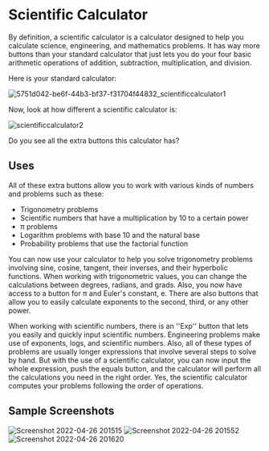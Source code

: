 # Scientific Calculator

By definition, a scientific calculator is a calculator designed to help you calculate science, engineering, and mathematics problems. It has way more buttons than your standard calculator that just lets you do your four basic arithmetic operations of addition, subtraction, multiplication, and division.

 Here is your standard calculator:
 
![5751d042-be6f-44b3-bf37-f31704f44832_scientificcalculator1](https://user-images.githubusercontent.com/68808227/164974529-346a2483-c0d4-4855-a560-d4a6ae728e49.jpg)

Now, look at how different a scientific calculator is:

![scientificcalculator2](https://user-images.githubusercontent.com/68808227/164974534-06130005-ee13-42bc-90d9-1cc087b2186d.jpg)

Do you see all the extra buttons this calculator has?

## Uses

All of these extra buttons allow you to work with various kinds of numbers and problems such as these:
- Trigonometry problems
- Scientific numbers that have a multiplication by 10 to a certain power
- π problems
- Logarithm problems with base 10 and the natural base
- Probability problems that use the factorial function

You can now use your calculator to help you solve trigonometry problems involving sine, cosine, tangent, their inverses, and their hyperbolic functions. When working with trigonometric values, you can change the calculations between degrees, radians, and grads. Also, you now have access to a button for π and Euler's constant, e. There are also buttons that allow you to easily calculate exponents to the second, third, or any other power.

When working with scientific numbers, there is an ''Exp'' button that lets you easily and quickly input scientific numbers. Engineering problems make use of exponents, logs, and scientific numbers. Also, all of these types of problems are usually longer expressions that involve several steps to solve by hand. But with the use of a scientific calculator, you can now input the whole expression, push the equals button, and the calculator will perform all the calculations you need in the right order. Yes, the scientific calculator computes your problems following the order of operations.


## Sample Screenshots
![Screenshot 2022-04-26 201515](https://user-images.githubusercontent.com/68808227/165327782-214c6e63-72fb-4e6e-b7b0-fe6503155bc3.png)
![Screenshot 2022-04-26 201552](https://user-images.githubusercontent.com/68808227/165327793-d8f275bd-0a5d-4537-8872-eabbff56f59f.png)
![Screenshot 2022-04-26 201620](https://user-images.githubusercontent.com/68808227/165327799-2f9faf67-e70f-41c1-a711-119530deb13d.png)
